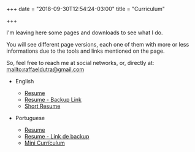 +++
date = "2018-09-30T12:54:24-03:00"
title = "Curriculum"

+++

I'm leaving here some pages and downloads to see what I do.

You will see different page versions, each one of them with more or less informations due to the tools and links mentioned on the page.

So, feel free to reach me at social networks, or, directly at: <mailto:raffaeldutra@gmail.com>

* English
  * [Resume](/resume/rafael-dutra-full-resume.pdf)  
  * [Resume - Backup Link](https://s3-sa-east-1.amazonaws.com/rafaeldutra.me/resume/rafael-dutra-full-resume-pt-br.pdf)  
  * [Short Resume](/page/cv/mini)  

* Portuguese
  * [Resume](/resume/rafael-dutra-full-resume-pt-br.pdf)  
  * [Resume - Link de backup](https://s3-sa-east-1.amazonaws.com/rafaeldutra.me/resume/rafael-dutra-full-resume.pdf)
  * [Mini Currículum](/pt-br/page/cv/mini)  
